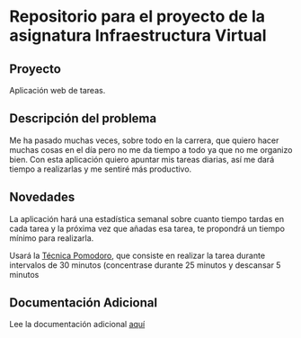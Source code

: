 <h1>Repositorio para el proyecto de la asignatura Infraestructura Virtual</h1>
<h2>Proyecto</h2>
<p>Aplicación web de tareas.</p>
<h2>Descripción del problema</h2>
<p>Me ha pasado muchas veces, sobre todo en la carrera, que quiero hacer muchas cosas en el día pero no me da tiempo a todo ya que no me organizo bien. Con esta aplicación quiero apuntar mis tareas diarias, así me dará tiempo a realizarlas y me sentiré más productivo.</p>
<h2>Novedades</h2>
<p>La aplicación hará una estadística semanal sobre cuanto tiempo tardas en cada tarea y la próxima vez que añadas esa tarea, te propondrá un tiempo mínimo para realizarla.</p>
<p>Usará la <a href="https://blog.educalive.com/tecnica-pomodoro/">Técnica Pomodoro</a>, que consiste en realizar la tarea durante intervalos de 30 minutos (concentrase durante 25 minutos y descansar 5 minutos</p>
<h2>Documentación Adicional</h2>
<p>Lee la documentación adicional <a href="./Documentación/README.md">aquí<a>
